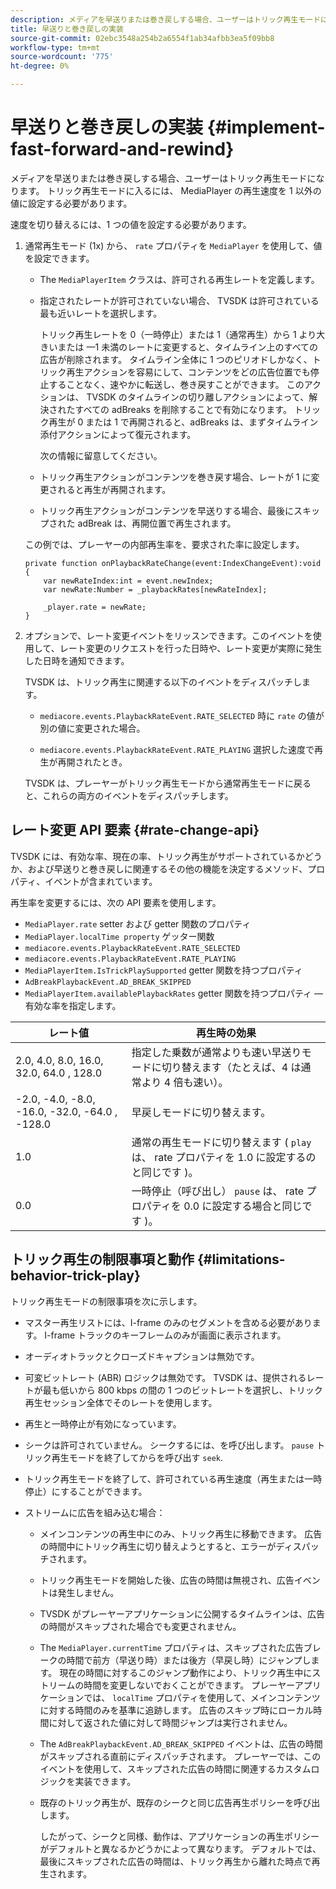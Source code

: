 ```yaml
---
description: メディアを早送りまたは巻き戻しする場合、ユーザーはトリック再生モードになります。 トリック再生モードに入るには、 MediaPlayer の再生速度を 1 以外の値に設定する必要があります。
title: 早送りと巻き戻しの実装
source-git-commit: 02ebc3548a254b2a6554f1ab34afbb3ea5f09bb8
workflow-type: tm+mt
source-wordcount: '775'
ht-degree: 0%

---
```


# 早送りと巻き戻しの実装 {#implement-fast-forward-and-rewind}

メディアを早送りまたは巻き戻しする場合、ユーザーはトリック再生モードになります。 トリック再生モードに入るには、 MediaPlayer の再生速度を 1 以外の値に設定する必要があります。

速度を切り替えるには、1 つの値を設定する必要があります。

1. 通常再生モード (1x) から、 `rate` プロパティを `MediaPlayer` を使用して、値を設定できます。

   * The `MediaPlayerItem` クラスは、許可される再生レートを定義します。
   * 指定されたレートが許可されていない場合、 TVSDK は許可されている最も近いレートを選択します。

     トリック再生レートを 0（一時停止）または 1（通常再生）から 1 より大きいまたは —1 未満のレートに変更すると、タイムライン上のすべての広告が削除されます。 タイムライン全体に 1 つのピリオドしかなく、トリック再生アクションを容易にして、コンテンツをどの広告位置でも停止することなく、速やかに転送し、巻き戻すことができます。 このアクションは、 TVSDK のタイムラインの切り離しアクションによって、解決されたすべての adBreaks を削除することで有効になります。 トリック再生が 0 または 1 で再開されると、adBreaks は、まずタイムライン添付アクションによって復元されます。

     次の情報に留意してください。

   * トリック再生アクションがコンテンツを巻き戻す場合、レートが 1 に変更されると再生が再開されます。
   * トリック再生アクションがコンテンツを早送りする場合、最後にスキップされた adBreak は、再開位置で再生されます。

   この例では、プレーヤーの内部再生率を、要求された率に設定します。

   ```
   private function onPlaybackRateChange(event:IndexChangeEvent):void { 
       var newRateIndex:int = event.newIndex; 
       var newRate:Number = _playbackRates[newRateIndex]; 
   
       _player.rate = newRate; 
   } 
   ```

1. オプションで、レート変更イベントをリッスンできます。このイベントを使用して、レート変更のリクエストを行った日時や、レート変更が実際に発生した日時を通知できます。

   TVSDK は、トリック再生に関連する以下のイベントをディスパッチします。

   * `mediacore.events.PlaybackRateEvent.RATE_SELECTED` 時に `rate` の値が別の値に変更された場合。

   * `mediacore.events.PlaybackRateEvent.RATE_PLAYING` 選択した速度で再生が再開されたとき。

   TVSDK は、プレーヤーがトリック再生モードから通常再生モードに戻ると、これらの両方のイベントをディスパッチします。

## レート変更 API 要素 {#rate-change-api}

TVSDK には、有効な率、現在の率、トリック再生がサポートされているかどうか、および早送りと巻き戻しに関連するその他の機能を決定するメソッド、プロパティ、イベントが含まれています。

再生率を変更するには、次の API 要素を使用します。

* `MediaPlayer.rate` setter および getter 関数のプロパティ
* `MediaPlayer.localTime property` ゲッター関数
* `mediacore.events.PlaybackRateEvent.RATE_SELECTED`
* `mediacore.events.PlaybackRateEvent.RATE_PLAYING`
* `MediaPlayerItem.IsTrickPlaySupported` getter 関数を持つプロパティ
* `AdBreakPlaybackEvent.AD_BREAK_SKIPPED`
* `MediaPlayerItem.availablePlaybackRates` getter 関数を持つプロパティ — 有効な率を指定します。

| レート値 | 再生時の効果 |
|---|---|
| 2.0, 4.0, 8.0, 16.0, 32.0, 64.0  , 128.0 | 指定した乗数が通常よりも速い早送りモードに切り替えます（たとえば、4 は通常より 4 倍も速い）。 |
| -2.0, -4.0, -8.0, -16.0, -32.0, -64.0  , -128.0 | 早戻しモードに切り替えます。 |
| 1.0 | 通常の再生モードに切り替えます ( `play` は、 rate プロパティを 1.0 に設定するのと同じです )。 |
| 0.0 | 一時停止（呼び出し） `pause` は、 rate プロパティを 0.0 に設定する場合と同じです )。 |

## トリック再生の制限事項と動作 {#limitations-behavior-trick-play}

トリック再生モードの制限事項を次に示します。

* マスター再生リストには、I-frame のみのセグメントを含める必要があります。 I-frame トラックのキーフレームのみが画面に表示されます。
* オーディオトラックとクローズドキャプションは無効です。
* 可変ビットレート (ABR) ロジックは無効です。 TVSDK は、提供されるレートが最も低いから 800 kbps の間の 1 つのビットレートを選択し、トリック再生セッション全体でそのレートを使用します。
* 再生と一時停止が有効になっています。
* シークは許可されていません。 シークするには、を呼び出します。 `pause` トリック再生モードを終了してからを呼び出す `seek`.

* トリック再生モードを終了して、許可されている再生速度（再生または一時停止）にすることができます。
* ストリームに広告を組み込む場合：

   * メインコンテンツの再生中にのみ、トリック再生に移動できます。 広告の時間中にトリック再生に切り替えようとすると、エラーがディスパッチされます。
   * トリック再生モードを開始した後、広告の時間は無視され、広告イベントは発生しません。
   * TVSDK がプレーヤーアプリケーションに公開するタイムラインは、広告の時間がスキップされた場合でも変更されません。
   * The `MediaPlayer.currentTime` プロパティは、スキップされた広告ブレークの時間で前方（早送り時）または後方（早戻し時）にジャンプします。 現在の時間に対するこのジャンプ動作により、トリック再生中にストリームの時間を変更しないでおくことができます。 プレーヤーアプリケーションでは、 `localTime` プロパティを使用して、メインコンテンツに対する時間のみを基準に追跡します。 広告のスキップ時にローカル時間に対して返された値に対して時間ジャンプは実行されません。

   * The `AdBreakPlaybackEvent.AD_BREAK_SKIPPED` イベントは、広告の時間がスキップされる直前にディスパッチされます。 プレーヤーでは、このイベントを使用して、スキップされた広告の時間に関連するカスタムロジックを実装できます。
   * 既存のトリック再生が、既存のシークと同じ広告再生ポリシーを呼び出します。

     したがって、シークと同様、動作は、アプリケーションの再生ポリシーがデフォルトと異なるかどうかによって異なります。 デフォルトでは、最後にスキップされた広告の時間は、トリック再生から離れた時点で再生されます。
